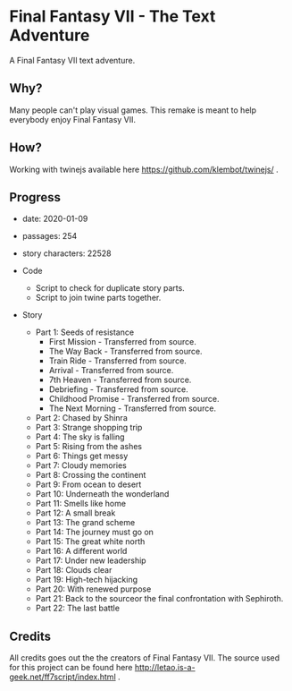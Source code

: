 # Final Fantasy VII - The Text Adventure
A Final Fantasy VII text adventure.

## Why?
Many people can't play visual games. This remake is meant to help everybody enjoy Final Fantasy VII.

## How?
Working with twinejs available here https://github.com/klembot/twinejs/ .

## Progress
* date: 2020-01-09
* passages: 254
* story characters: 22528

* Code
   * Script to check for duplicate story parts.
   * Script to join twine parts together.
* Story
   * Part 1: Seeds of resistance
      * First Mission - Transferred from source.
      * The Way Back - Transferred from source.
      * Train Ride - Transferred from source.
      * Arrival - Transferred from source.
      * 7th Heaven - Transferred from source.
      * Debriefing - Transferred from source.
      * Childhood Promise - Transferred from source.
      * The Next Morning - Transferred from source.
   * Part 2: Chased by Shinra
   * Part 3: Strange shopping trip
   * Part 4: The sky is falling
   * Part 5: Rising from the ashes
   * Part 6: Things get messy
   * Part 7: Cloudy memories
   * Part 8: Crossing the continent
   * Part 9: From ocean to desert
   * Part 10: Underneath the wonderland
   * Part 11: Smells like home
   * Part 12: A small break
   * Part 13: The grand scheme
   * Part 14: The journey must go on
   * Part 15: The great white north
   * Part 16: A different world
   * Part 17: Under new leadership
   * Part 18: Clouds clear
   * Part 19: High-tech hijacking
   * Part 20: With renewed purpose
   * Part 21: Back to the sourceor the final confrontation with Sephiroth. 
   * Part 22: The last battle
    
## Credits
All credits goes out the the creators of Final Fantasy VII. The source used for this project can be found here http://letao.is-a-geek.net/ff7script/index.html .
